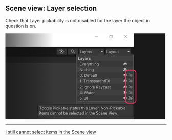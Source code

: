 ## Scene view: Layer selection
Check that Layer pickability is not disabled for the layer the object in question is on.

![Scene view visibility](scene-view-layer-pickability.png)  

---  

[I still cannot select items in the Scene view](Deep%20Selection.md)